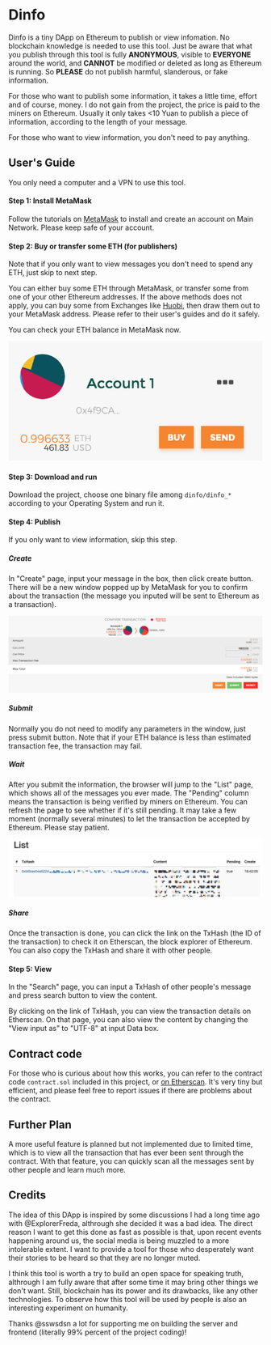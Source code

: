 # Dinfo

Dinfo is a tiny DApp on Ethereum to publish or view infomation. No blockchain knowledge is needed to use this tool. Just be aware that what you publish through this tool is fully **ANONYMOUS**, visible to **EVERYONE** around the world, and **CANNOT** be modified or deleted as long as Ethereum is running. So **PLEASE** do not publish harmful, slanderous, or fake information.

For those who want to publish some information, it takes a little time, effort and of course, money. I do not gain from the project, the price is paid to the miners on Ethereum. Usually it only takes <10 Yuan to publish a piece of information, according to the length of your message.

For those who want to view information, you don't need to pay anything.


## User's Guide

You only need a computer and a VPN to use this tool.

#### Step 1: Install MetaMask

Follow the tutorials on [MetaMask](https://metamask.io) to install and create an account on Main Network. Please keep safe of your account.

#### Step 2: Buy or transfer some ETH (for publishers)

Note that if you only want to view messages you don't need to spend any ETH, just skip to next step.

You can either buy some ETH through MetaMask, or transfer some from one of your other Ethereum addresses. If the above methods does not apply, you can buy some from Exchanges like [Huobi](https://huobi.pro), then draw them out to your MetaMask address. Please refer to their user's guides and do it safely.

You can check your ETH balance in MetaMask now.

![account](screenshots/account.png)

#### Step 3: Download and run

Download the project, choose one binary file among `dinfo/dinfo_*`  according to your Operating System and run it.

#### Step 4: Publish

If you only want to view information, skip this step.

##### Create

In "Create" page, input your message in the box, then click create button. There will be a new window popped up by MetaMask for you to confirm about the transaction (the message you inputed will be sent to Ethereum as a transaction).

![confirm](screenshots/tx.png)

##### Submit

Normally you do not need to modify any parameters in the window, just press submit button. Note that if your ETH balance is less than estimated transaction fee, the transaction may fail.

##### Wait
After you submit the information, the browser will jump to the "List" page, which shows all of the messages you ever made. The "Pending" column means the transaction is being verified by miners on Ethereum. You can refresh the page to see whether if it's still pending. It may take a few moment (normally several minutes) to let the transaction be accepted by Ethereum. Please stay patient.

![list](screenshots/list.jpeg)

##### Share

Once the transaction is done, you can click the link on the TxHash (the ID of the transaction) to check it on Etherscan, the block explorer of Ethereum. You can also copy the TxHash and share it with other people. 

#### Step 5: View

In the "Search" page, you can input a TxHash of other people's message and press search button to view the content.

By clicking on the link of TxHash, you can view the transaction details on Etherscan. On that page, you can also view the content by changing the "View input as" to "UTF-8" at input Data box.

## Contract code

For those who is curious about how this works, you can refer to the contract code `contract.sol` included in this project, or [on Etherscan](https://etherscan.io/address/0x6d105976d1a93e1ce23b825b562519144a56d7a4). It's very tiny but efficient, and please feel free to report issues if there are problems about the contract.

## Further Plan

A more useful feature is planned but not implemented due to limited time, which is to view all the transaction that has ever been sent through the contract. With that feature, you can quickly scan all the messages sent by other people and learn much more.

## Credits

The idea of this DApp is inspired by some discussions I had a long time ago with @ExplorerFreda, althrough she decided it was a bad idea. The direct reason I want to get this done as fast as possible is that, upon recent events happening around us, the social media is being muzzled to a more intolerable extent. I want to provide a tool for those who desperately want their stories to be heard so that they are no longer muted.

I think this tool is worth a try to build an open space for speaking truth, althrough I am fully aware that after some time it may bring other things we don't want. Still, blockchain has its power and its drawbacks, like any other technologies. To observe how this tool will be used by people is also an interesting experiment on humanity.

Thanks @sswsdsn a lot for supporting me on building the server and frontend (literally 99% percent of the project coding)!
